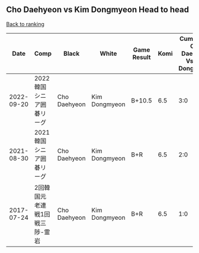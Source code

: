 ## Cho Daehyeon vs Kim Dongmyeon Head to head

[Back to ranking](../../index.md)




| **Date** | **Comp** | **Black** | **White** | **Game Result** | **Komi** | **Cumulative Cho Daehyeon Vs Kim Dongmyeon** | **Cho Daehyeon Streak** | **Kim Dongmyeon Streak** | 
| --- | --- | --- | --- | --- | --- | --- | --- | --- |
| 2022-09-20 | 2022韓国シニア囲碁リーグ | Cho Daehyeon | Kim Dongmyeon | B+10.5 | 6.5 | 3:0 | 3 | 0 | 
| 2021-08-30 | 2021韓国シニア囲碁リーグ | Cho Daehyeon | Kim Dongmyeon | B+R | 6.5 | 2:0 | 2 | 0 | 
| 2017-07-24 | 2回韓国元老連戦1回戦三陟-霊岩 | Cho Daehyeon | Kim Dongmyeon | B+R | 6.5 | 1:0 | 1 | 0 |




